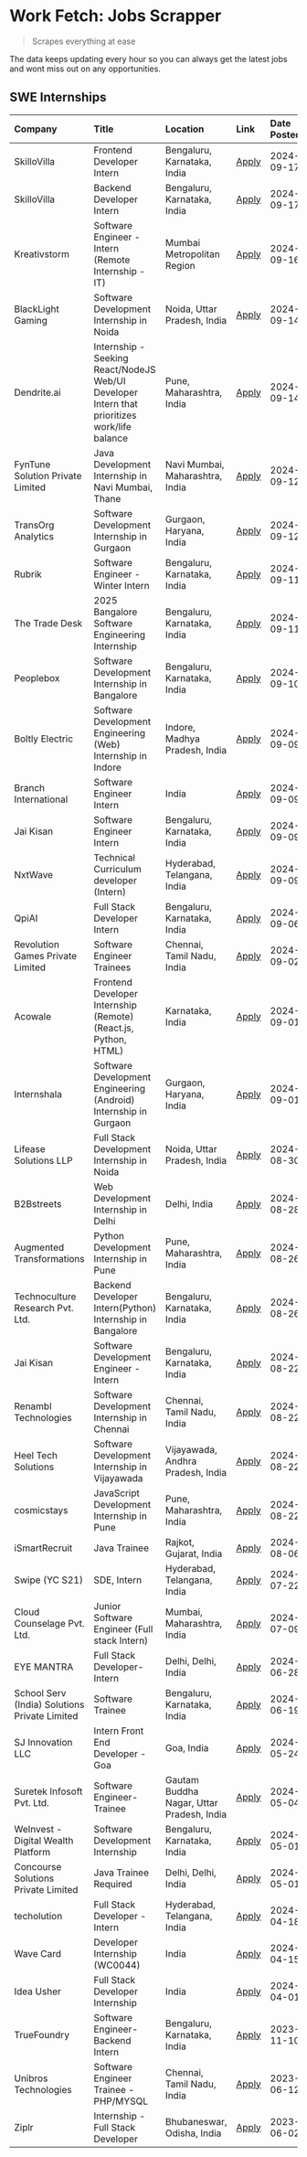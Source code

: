 # Work Fetch: Jobs Scrapper
> Scrapes everything at ease

The data keeps updating every hour so you can always get the latest jobs and wont miss out on any opportunities.

## SWE Internships
<!--START_SECTION:workfetch-->
| Company                                       | Title                                                                                        | Location                                  | Link                                                                                                                                                                                                                                                                                                        | Date Posted   |
|:----------------------------------------------|:---------------------------------------------------------------------------------------------|:------------------------------------------|:------------------------------------------------------------------------------------------------------------------------------------------------------------------------------------------------------------------------------------------------------------------------------------------------------------|:--------------|
| SkilloVilla                                   | Frontend Developer Intern                                                                    | Bengaluru, Karnataka, India               | [Apply](https://in.linkedin.com/jobs/view/frontend-developer-intern-at-skillovilla-4025873510?position=15&pageNum=0&refId=zxPfH7GnInpNqJCyAqAdKg%3D%3D&trackingId=m4S9HHHvs%2FZsGnEq5iahaQ%3D%3D&trk=public_jobs_jserp-result_search-card)                                                                  | 2024-09-17    |
| SkilloVilla                                   | Backend Developer Intern                                                                     | Bengaluru, Karnataka, India               | [Apply](https://in.linkedin.com/jobs/view/backend-developer-intern-at-skillovilla-4025860894?position=30&pageNum=0&refId=zxPfH7GnInpNqJCyAqAdKg%3D%3D&trackingId=9eIw2mhf8rLTY8nhQhxM1A%3D%3D&trk=public_jobs_jserp-result_search-card)                                                                     | 2024-09-17    |
| Kreativstorm                                  | Software Engineer - Intern (Remote Internship - IT)                                          | Mumbai Metropolitan Region                | [Apply](https://in.linkedin.com/jobs/view/software-engineer-intern-remote-internship-it-at-kreativstorm-4027916502?position=21&pageNum=0&refId=zxPfH7GnInpNqJCyAqAdKg%3D%3D&trackingId=MLFrz8au0UxSCxsXFoIi8w%3D%3D&trk=public_jobs_jserp-result_search-card)                                               | 2024-09-16    |
| BlackLight Gaming                             | Software Development Internship in Noida                                                     | Noida, Uttar Pradesh, India               | [Apply](https://in.linkedin.com/jobs/view/software-development-internship-in-noida-at-blacklight-gaming-4026655870?position=27&pageNum=0&refId=zxPfH7GnInpNqJCyAqAdKg%3D%3D&trackingId=8yIKU1wKw7uY2uUZA2UCMg%3D%3D&trk=public_jobs_jserp-result_search-card)                                               | 2024-09-14    |
| Dendrite.ai                                   | Internship - Seeking React/NodeJS Web/UI Developer Intern that prioritizes work/life balance | Pune, Maharashtra, India                  | [Apply](https://in.linkedin.com/jobs/view/internship-seeking-react-nodejs-web-ui-developer-intern-that-prioritizes-work-life-balance-at-dendrite-ai-4025969106?position=39&pageNum=0&refId=zxPfH7GnInpNqJCyAqAdKg%3D%3D&trackingId=Bi55OSbsYVDoMnNQ%2FupvtQ%3D%3D&trk=public_jobs_jserp-result_search-card) | 2024-09-14    |
| FynTune Solution Private Limited              | Java Development Internship in Navi Mumbai, Thane                                            | Navi Mumbai, Maharashtra, India           | [Apply](https://in.linkedin.com/jobs/view/java-development-internship-in-navi-mumbai-thane-at-fyntune-solution-private-limited-4024787489?position=23&pageNum=0&refId=zxPfH7GnInpNqJCyAqAdKg%3D%3D&trackingId=R2VBFDU27XKVCRKexUGKTw%3D%3D&trk=public_jobs_jserp-result_search-card)                        | 2024-09-12    |
| TransOrg Analytics                            | Software Development Internship in Gurgaon                                                   | Gurgaon, Haryana, India                   | [Apply](https://in.linkedin.com/jobs/view/software-development-internship-in-gurgaon-at-transorg-analytics-4024791052?position=51&pageNum=0&refId=zxPfH7GnInpNqJCyAqAdKg%3D%3D&trackingId=LLYqji5i76VXqlniyz%2BG0w%3D%3D&trk=public_jobs_jserp-result_search-card)                                          | 2024-09-12    |
| Rubrik                                        | Software Engineer - Winter Intern                                                            | Bengaluru, Karnataka, India               | [Apply](https://in.linkedin.com/jobs/view/software-engineer-winter-intern-at-rubrik-4006567784?position=6&pageNum=0&refId=zxPfH7GnInpNqJCyAqAdKg%3D%3D&trackingId=yLgYiEdISs%2FMdAOzhdYnpw%3D%3D&trk=public_jobs_jserp-result_search-card)                                                                  | 2024-09-11    |
| The Trade Desk                                | 2025 Bangalore Software Engineering Internship                                               | Bengaluru, Karnataka, India               | [Apply](https://in.linkedin.com/jobs/view/2025-bangalore-software-engineering-internship-at-the-trade-desk-3987456531?position=25&pageNum=0&refId=zxPfH7GnInpNqJCyAqAdKg%3D%3D&trackingId=meSlX5f9Pfyo9xEmS%2Fz14A%3D%3D&trk=public_jobs_jserp-result_search-card)                                          | 2024-09-11    |
| Peoplebox                                     | Software Development Internship in Bangalore                                                 | Bengaluru, Karnataka, India               | [Apply](https://in.linkedin.com/jobs/view/software-development-internship-in-bangalore-at-peoplebox-4022411601?position=7&pageNum=0&refId=zxPfH7GnInpNqJCyAqAdKg%3D%3D&trackingId=cd13d%2FRVKX4weKs7viitZA%3D%3D&trk=public_jobs_jserp-result_search-card)                                                  | 2024-09-10    |
| Boltly Electric                               | Software Development Engineering (Web) Internship in Indore                                  | Indore, Madhya Pradesh, India             | [Apply](https://in.linkedin.com/jobs/view/software-development-engineering-web-internship-in-indore-at-boltly-electric-4021686267?position=9&pageNum=0&refId=zxPfH7GnInpNqJCyAqAdKg%3D%3D&trackingId=LwfN0NQU2nls1ouNSw9ywg%3D%3D&trk=public_jobs_jserp-result_search-card)                                 | 2024-09-09    |
| Branch International                          | Software Engineer Intern                                                                     | India                                     | [Apply](https://in.linkedin.com/jobs/view/software-engineer-intern-at-branch-international-3360513601?position=38&pageNum=0&refId=zxPfH7GnInpNqJCyAqAdKg%3D%3D&trackingId=ExuPvlo0yoW4Of7BaWhFxw%3D%3D&trk=public_jobs_jserp-result_search-card)                                                            | 2024-09-09    |
| Jai Kisan                                     | Software Engineer Intern                                                                     | Bengaluru, Karnataka, India               | [Apply](https://in.linkedin.com/jobs/view/software-engineer-intern-at-jai-kisan-4024075360?position=44&pageNum=0&refId=zxPfH7GnInpNqJCyAqAdKg%3D%3D&trackingId=PGM%2B0k48JQkRLpbY6V4bcg%3D%3D&trk=public_jobs_jserp-result_search-card)                                                                     | 2024-09-09    |
| NxtWave                                       | Technical Curriculum developer (Intern)                                                      | Hyderabad, Telangana, India               | [Apply](https://in.linkedin.com/jobs/view/technical-curriculum-developer-intern-at-nxtwave-4020462207?position=60&pageNum=0&refId=zxPfH7GnInpNqJCyAqAdKg%3D%3D&trackingId=oi%2F39DYRndFZXedn6cIE0A%3D%3D&trk=public_jobs_jserp-result_search-card)                                                          | 2024-09-09    |
| QpiAI                                         | Full Stack Developer Intern                                                                  | Bengaluru, Karnataka, India               | [Apply](https://in.linkedin.com/jobs/view/full-stack-developer-intern-at-qpiai-4017395346?position=55&pageNum=0&refId=zxPfH7GnInpNqJCyAqAdKg%3D%3D&trackingId=6i%2F6JC%2FocnoG%2Bs7CtQDZHw%3D%3D&trk=public_jobs_jserp-result_search-card)                                                                  | 2024-09-06    |
| Revolution Games Private Limited              | Software Engineer Trainees                                                                   | Chennai, Tamil Nadu, India                | [Apply](https://in.linkedin.com/jobs/view/software-engineer-trainees-at-revolution-games-private-limited-4015912927?position=33&pageNum=0&refId=zxPfH7GnInpNqJCyAqAdKg%3D%3D&trackingId=gJ%2BULq5i%2Fw3eFczRlls9sw%3D%3D&trk=public_jobs_jserp-result_search-card)                                          | 2024-09-02    |
| Acowale                                       | Frontend Developer Internship (Remote) (React.js, Python, HTML)                              | Karnataka, India                          | [Apply](https://in.linkedin.com/jobs/view/frontend-developer-internship-remote-react-js-python-html-at-acowale-4014663920?position=2&pageNum=0&refId=zxPfH7GnInpNqJCyAqAdKg%3D%3D&trackingId=fx4gi1fFOkiVonzqxYRxbQ%3D%3D&trk=public_jobs_jserp-result_search-card)                                         | 2024-09-01    |
| Internshala                                   | Software Development Engineering (Android) Internship in Gurgaon                             | Gurgaon, Haryana, India                   | [Apply](https://in.linkedin.com/jobs/view/software-development-engineering-android-internship-in-gurgaon-at-internshala-4015471580?position=11&pageNum=0&refId=zxPfH7GnInpNqJCyAqAdKg%3D%3D&trackingId=BMWHU6DGPvkrzZcBzB73CQ%3D%3D&trk=public_jobs_jserp-result_search-card)                               | 2024-09-01    |
| Lifease Solutions LLP                         | Full Stack Development Internship in Noida                                                   | Noida, Uttar Pradesh, India               | [Apply](https://in.linkedin.com/jobs/view/full-stack-development-internship-in-noida-at-lifease-solutions-llp-4013798377?position=19&pageNum=0&refId=zxPfH7GnInpNqJCyAqAdKg%3D%3D&trackingId=JisQVzKExyYk7SVm4N5fqw%3D%3D&trk=public_jobs_jserp-result_search-card)                                         | 2024-08-30    |
| B2Bstreets                                    | Web Development Internship in Delhi                                                          | Delhi, India                              | [Apply](https://in.linkedin.com/jobs/view/web-development-internship-in-delhi-at-b2bstreets-4010140761?position=56&pageNum=0&refId=zxPfH7GnInpNqJCyAqAdKg%3D%3D&trackingId=8mnPRRgD8E8O1nCiYng0tw%3D%3D&trk=public_jobs_jserp-result_search-card)                                                           | 2024-08-28    |
| Augmented Transformations                     | Python Development Internship in Pune                                                        | Pune, Maharashtra, India                  | [Apply](https://in.linkedin.com/jobs/view/python-development-internship-in-pune-at-augmented-transformations-4010741884?position=36&pageNum=0&refId=zxPfH7GnInpNqJCyAqAdKg%3D%3D&trackingId=APOMPMy5Y8I56A2w%2FT5o1g%3D%3D&trk=public_jobs_jserp-result_search-card)                                        | 2024-08-26    |
| Technoculture Research Pvt. Ltd.              | Backend Developer Intern(Python) Internship in Bangalore                                     | Bengaluru, Karnataka, India               | [Apply](https://in.linkedin.com/jobs/view/backend-developer-intern-python-internship-in-bangalore-at-technoculture-research-pvt-ltd-4010744714?position=45&pageNum=0&refId=zxPfH7GnInpNqJCyAqAdKg%3D%3D&trackingId=LXqn17vilapNzvlVC2%2Bd9A%3D%3D&trk=public_jobs_jserp-result_search-card)                 | 2024-08-26    |
| Jai Kisan                                     | Software Development Engineer - Intern                                                       | Bengaluru, Karnataka, India               | [Apply](https://in.linkedin.com/jobs/view/software-development-engineer-intern-at-jai-kisan-4027288169?position=22&pageNum=0&refId=zxPfH7GnInpNqJCyAqAdKg%3D%3D&trackingId=X%2Bwts%2FnnHaNHcCij%2FTYelg%3D%3D&trk=public_jobs_jserp-result_search-card)                                                     | 2024-08-22    |
| Renambl Technologies                          | Software Development Internship in Chennai                                                   | Chennai, Tamil Nadu, India                | [Apply](https://in.linkedin.com/jobs/view/software-development-internship-in-chennai-at-renambl-technologies-4007910299?position=43&pageNum=0&refId=zxPfH7GnInpNqJCyAqAdKg%3D%3D&trackingId=yXasKpoh5gbjjNaqgzjy7A%3D%3D&trk=public_jobs_jserp-result_search-card)                                          | 2024-08-22    |
| Heel Tech Solutions                           | Software Development Internship in Vijayawada                                                | Vijayawada, Andhra Pradesh, India         | [Apply](https://in.linkedin.com/jobs/view/software-development-internship-in-vijayawada-at-heel-tech-solutions-4007906692?position=57&pageNum=0&refId=zxPfH7GnInpNqJCyAqAdKg%3D%3D&trackingId=OKxIfi6LcUfvNcdw8iHw%2BA%3D%3D&trk=public_jobs_jserp-result_search-card)                                      | 2024-08-22    |
| cosmicstays                                   | JavaScript Development Internship in Pune                                                    | Pune, Maharashtra, India                  | [Apply](https://in.linkedin.com/jobs/view/javascript-development-internship-in-pune-at-cosmicstays-4007904825?position=59&pageNum=0&refId=zxPfH7GnInpNqJCyAqAdKg%3D%3D&trackingId=HsYOmVSa7d%2BIY38l2GBvpg%3D%3D&trk=public_jobs_jserp-result_search-card)                                                  | 2024-08-22    |
| iSmartRecruit                                 | Java Trainee                                                                                 | Rajkot, Gujarat, India                    | [Apply](https://in.linkedin.com/jobs/view/java-trainee-at-ismartrecruit-3992301825?position=47&pageNum=0&refId=zxPfH7GnInpNqJCyAqAdKg%3D%3D&trackingId=h4MaW0qI18pgUAGmz2qjfQ%3D%3D&trk=public_jobs_jserp-result_search-card)                                                                               | 2024-08-06    |
| Swipe (YC S21)                                | SDE, Intern                                                                                  | Hyderabad, Telangana, India               | [Apply](https://in.linkedin.com/jobs/view/sde-intern-at-swipe-yc-s21-3980368092?position=58&pageNum=0&refId=zxPfH7GnInpNqJCyAqAdKg%3D%3D&trackingId=uz5iw9zWv%2F63l6iqmjNXOg%3D%3D&trk=public_jobs_jserp-result_search-card)                                                                                | 2024-07-22    |
| Cloud Counselage Pvt. Ltd.                    | Junior Software Engineer (Full stack Intern)                                                 | Mumbai, Maharashtra, India                | [Apply](https://in.linkedin.com/jobs/view/junior-software-engineer-full-stack-intern-at-cloud-counselage-pvt-ltd-3967725851?position=10&pageNum=0&refId=zxPfH7GnInpNqJCyAqAdKg%3D%3D&trackingId=3ru%2FAsIN2eerYQB08n3vuA%3D%3D&trk=public_jobs_jserp-result_search-card)                                    | 2024-07-09    |
| EYE MANTRA                                    | Full Stack Developer- Intern                                                                 | Delhi, Delhi, India                       | [Apply](https://in.linkedin.com/jobs/view/full-stack-developer-intern-at-eye-mantra-3960988037?position=17&pageNum=0&refId=zxPfH7GnInpNqJCyAqAdKg%3D%3D&trackingId=LBTAOTqTsEQ4S27Z9pB4Ow%3D%3D&trk=public_jobs_jserp-result_search-card)                                                                   | 2024-06-28    |
| School Serv (India) Solutions Private Limited | Software Trainee                                                                             | Bengaluru, Karnataka, India               | [Apply](https://in.linkedin.com/jobs/view/software-trainee-at-school-serv-india-solutions-private-limited-3953917603?position=37&pageNum=0&refId=zxPfH7GnInpNqJCyAqAdKg%3D%3D&trackingId=kWOuWO7hO7odvspNpjpcTA%3D%3D&trk=public_jobs_jserp-result_search-card)                                             | 2024-06-19    |
| SJ Innovation LLC                             | Intern Front End Developer - Goa                                                             | Goa, India                                | [Apply](https://in.linkedin.com/jobs/view/intern-front-end-developer-goa-at-sj-innovation-llc-3931678611?position=18&pageNum=0&refId=zxPfH7GnInpNqJCyAqAdKg%3D%3D&trackingId=viUXBkb%2FCIAnqK4v4cTroQ%3D%3D&trk=public_jobs_jserp-result_search-card)                                                       | 2024-05-24    |
| Suretek Infosoft Pvt. Ltd.                    | Software Engineer-Trainee                                                                    | Gautam Buddha Nagar, Uttar Pradesh, India | [Apply](https://in.linkedin.com/jobs/view/software-engineer-trainee-at-suretek-infosoft-pvt-ltd-3916999948?position=40&pageNum=0&refId=zxPfH7GnInpNqJCyAqAdKg%3D%3D&trackingId=liuPBKejf7u8ovymF4pEWw%3D%3D&trk=public_jobs_jserp-result_search-card)                                                       | 2024-05-04    |
| WeInvest - Digital Wealth Platform            | Software Development Internship                                                              | Bengaluru, Karnataka, India               | [Apply](https://in.linkedin.com/jobs/view/software-development-internship-at-weinvest-digital-wealth-platform-3912867225?position=5&pageNum=0&refId=zxPfH7GnInpNqJCyAqAdKg%3D%3D&trackingId=z%2BWPiE6aXdFT7c7VONUtAw%3D%3D&trk=public_jobs_jserp-result_search-card)                                        | 2024-05-01    |
| Concourse Solutions Private Limited           | Java Trainee Required                                                                        | Delhi, Delhi, India                       | [Apply](https://in.linkedin.com/jobs/view/java-trainee-required-at-concourse-solutions-private-limited-3912869388?position=16&pageNum=0&refId=zxPfH7GnInpNqJCyAqAdKg%3D%3D&trackingId=PkasrSxwchvcwrGl2oJ5ow%3D%3D&trk=public_jobs_jserp-result_search-card)                                                | 2024-05-01    |
| techolution                                   | Full Stack Developer - Intern                                                                | Hyderabad, Telangana, India               | [Apply](https://in.linkedin.com/jobs/view/full-stack-developer-intern-at-techolution-3904814977?position=24&pageNum=0&refId=zxPfH7GnInpNqJCyAqAdKg%3D%3D&trackingId=V8IbT5fvfJvuzUFarzWHag%3D%3D&trk=public_jobs_jserp-result_search-card)                                                                  | 2024-04-18    |
| Wave Card                                     | Developer Internship (WC0044)                                                                | India                                     | [Apply](https://in.linkedin.com/jobs/view/developer-internship-wc0044-at-wave-card-3900079966?position=31&pageNum=0&refId=zxPfH7GnInpNqJCyAqAdKg%3D%3D&trackingId=0PWp7Vjd%2Bn8ukVeuochXcA%3D%3D&trk=public_jobs_jserp-result_search-card)                                                                  | 2024-04-15    |
| Idea Usher                                    | Full Stack Developer Internship                                                              | India                                     | [Apply](https://in.linkedin.com/jobs/view/full-stack-developer-internship-at-idea-usher-3879565540?position=34&pageNum=0&refId=zxPfH7GnInpNqJCyAqAdKg%3D%3D&trackingId=PFBGSkyBovshOEgO0%2Bx4VA%3D%3D&trk=public_jobs_jserp-result_search-card)                                                             | 2024-04-01    |
| TrueFoundry                                   | Software Engineer-Backend Intern                                                             | Bengaluru, Karnataka, India               | [Apply](https://in.linkedin.com/jobs/view/software-engineer-backend-intern-at-truefoundry-3779508170?position=52&pageNum=0&refId=zxPfH7GnInpNqJCyAqAdKg%3D%3D&trackingId=TvkpJc1H9z7X1glgE%2BK%2Fxw%3D%3D&trk=public_jobs_jserp-result_search-card)                                                         | 2023-11-10    |
| Unibros Technologies                          | Software Engineer Trainee - PHP/MYSQL                                                        | Chennai, Tamil Nadu, India                | [Apply](https://in.linkedin.com/jobs/view/software-engineer-trainee-php-mysql-at-unibros-technologies-3656599241?position=28&pageNum=0&refId=zxPfH7GnInpNqJCyAqAdKg%3D%3D&trackingId=cBby%2FLJjsQdWc0ByQKFn5Q%3D%3D&trk=public_jobs_jserp-result_search-card)                                               | 2023-06-12    |
| Ziplr                                         | Internship - Full Stack Developer                                                            | Bhubaneswar, Odisha, India                | [Apply](https://in.linkedin.com/jobs/view/internship-full-stack-developer-at-ziplr-3645675705?position=54&pageNum=0&refId=zxPfH7GnInpNqJCyAqAdKg%3D%3D&trackingId=w%2FyF5BdmdeY76FUhTkuQ7Q%3D%3D&trk=public_jobs_jserp-result_search-card)                                                                  | 2023-06-02    |
<!--END_SECTION:workfetch-->
